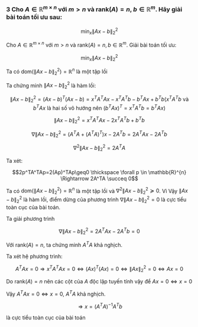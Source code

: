 ### 3 Cho $A \in \mathbb{R}^{m \times n}$ với $m > n$ và $\mathrm{rank}(A)=n$, $b \in \mathbb{R}^{m}$. Hãy giải bài toán tối ưu sau:

$$\min_x \lVert Ax - b \rVert_2^2$$

Cho $A \in \mathbb{R}^{m \times n}$ với $m > n$ và $\mathrm{rank}(A)=n, b \in \mathbb{R}^m$. Giải bài toán tối ưu:

$$\min_x \lVert Ax - b \rVert_2^2$$

Ta có $\mathrm{dom}\Big( \lVert Ax-b \rVert_2^2\Big)=\mathbb{R}^{n}$ là một tập lồi

Ta chứng minh
$\lVert Ax - b \rVert_2^2$ là hàm lồi:

$$\lVert Ax - b \rVert_2^2=(Ax-b)^T(Ax-b)=x^TA^TAx - x^TA^Tb - b^TAx + b^Tb (x^TA^Tb \text{ và } b^TAx \text{ là hai số vô hướng nên } (b^TAx)^T=x^TA^Tb=b^TAx)$$

$$\lVert Ax - b \rVert_2^2=x^TA^TAx - 2x^TA^Tb + b^Tb$$

$$\nabla \lVert Ax - b \rVert_2^2=(A^TA + (A^TA)^T)x-2A^Tb=2A^TAx - 2A^Tb$$

$$\nabla^2 \lVert Ax - b \rVert_2^2=2A^TA$$

Ta xét:

$$2p^TA^TAp=2(Ap)^TAp\geq0 \thickspace \forall p \in \mathbb{R}^{n} \Rightarrow 2A^TA \succeq 0$$

Ta có $\mathrm{dom}\Big( \lVert Ax-b \rVert_2^2\Big)=\mathbb{R}^{n}$ là một tập lồi và $\nabla^2 \lVert Ax - b \rVert_2^2 \succeq 0$. Vì Vậy $\lVert Ax - b \rVert_2^2$ là hàm lồi, điểm dừng của phương trình $\nabla \lVert Ax - b \rVert_2^2=0$ là cực tiểu toàn cục của bài toán.

Ta giải phương trình

$$\nabla \lVert Ax - b \rVert_2^2 = 2 A^T A x - 2 A^T b = 0$$

Với $\mathrm{rank}(A)=n$, ta chứng minh $A^T A$ khả nghịch.

Ta xét hệ phương trình:

$$A^T A x = 0 \Rightarrow x^T A^T A x = 0 \Leftrightarrow (Ax)^T (Ax) = 0 \Leftrightarrow \lVert Ax \rVert_2^2 =0 \Leftrightarrow Ax = 0$$

Do $\mathrm{rank}(A)=n$ nên các cột của $A$ độc lập tuyến tính vậy để $Ax=0 \Leftrightarrow x = 0$

Vậy $A^T A x = 0 \Leftrightarrow x = 0$, $A^T A$ khả nghịch.

$$\Rightarrow x = (A^TA)^{-1}A^T b$$

là cực tiểu toàn cục của bài toán
